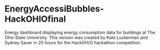 # EnergyAccessiBubbles-HackOHIOfinal
Energy dashboard displaying energy consumption data for buildings at The Ohio State University. This version was created by Kate Luckerman and Sydney Sauer in 25 hours for the HackOH/O hackathon competition.
